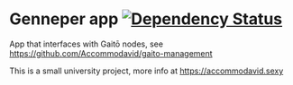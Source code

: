 # Genneper app [![Dependency Status](https://david-dm.org/accommodavid/genneperapp.svg)](https://david-dm.org/accommodavid/genneperapp)
App that interfaces with Gaitō nodes, see https://github.com/Accommodavid/gaito-management

This is a small university project, more info at https://accommodavid.sexy
